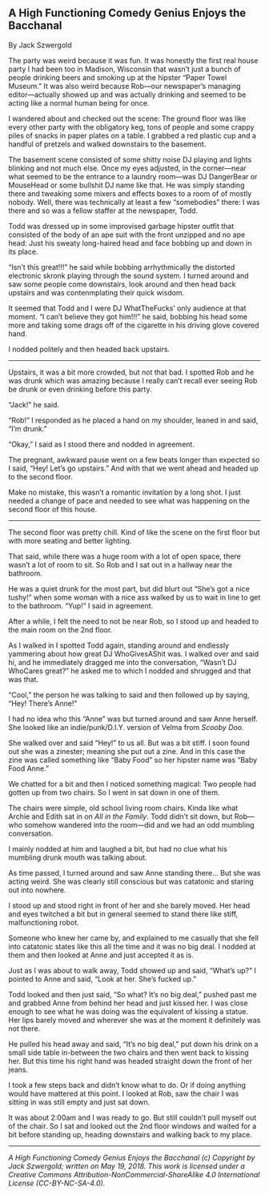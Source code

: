 ## A High Functioning Comedy Genius Enjoys the Bacchanal

By Jack Szwergold

The party was weird because it was fun. It was honestly the first real house party I had been too in Madison, Wisconsin that wasn’t just a bunch of people drinking beers and smoking up at the hipster “Paper Towel Museum.” It was also weird because Rob—our newspaper’s managing editor—actually showed up and was actually drinking and seemed to be acting like a normal human being for once.

I wandered about and checked out the scene: The ground floor was like every other party with the obligatory keg, tons of people and some crappy piles of snacks in paper plates on a table. I grabbed a red plastic cup and a handful of pretzels and walked downstairs to the basement.

The basement scene consisted of some shitty noise DJ playing and lights blinking and not much else. Once my eyes adjusted, in the corner—near what seemed to be the entrance to a laundry room—was DJ DangerBear or MouseHead or some bullshit DJ name like that. He was simply standing there and tweaking some mixers and effects boxes to a room of of mostly nobody. Well, there was technically at least a few “somebodies” there: I was there and so was a fellow staffer at the newspaper, Todd.

Todd was dressed up in some improvised garbage hipster outfit that consisted of the body of an ape suit with the front unzipped and no ape head: Just his sweaty long-haired head and face bobbing up and down in its place. 

“Isn’t this great!!!” he said while bobbing arrhythmically the distorted electronic skronk playing through the sound system. I turned around and saw some people come downstairs, look around and then head back upstairs and was contenmplating their quick wisdom.

It seemed that Todd and I were DJ WhatTheFucks’ only audience at that moment. “I can’t believe they got him!!!” he said, bobbing his head some more and taking some drags off of the cigarette in his driving glove covered hand.

I nodded politely and then headed back upstairs.

***

Upstairs, it was a bit more crowded, but not that bad. I spotted Rob and he was drunk which was amazing because I really can’t recall ever seeing Rob be drunk or even drinking before this party.

“Jack!” he said.

“Rob!” I responded as he placed a hand on my shoulder, leaned in and said, “I’m drunk.”

“Okay,” I said as I stood there and nodded in agreement.

The pregnant, awkward pause went on a few beats longer than expected so I said, “Hey! Let’s go upstairs.” And with that we went ahead and headed up to the second floor.

Make no mistake, this wasn’t a romantic invitation by a long shot. I just needed a change of pace and needed to see what was happening on the second floor of this house.

***

The second floor was pretty chill. Kind of like the scene on the first floor but with more seating and better lighting.

That said, while there was a huge room with a lot of open space, there wasn’t a lot of room to sit. So Rob and I sat out in a hallway near the bathroom.

He was a quiet drunk for the most part, but did blurt out “She’s got a nice tushy!” when some woman with a nice ass walked by us to wait in line to get to the bathroom. “Yup!” I said in agreement.

After a while, I felt the need to not be near Rob, so I stood up and headed to the main room on the 2nd floor.

As I walked in I spotted Todd again, standing around and endlessly yammering about how great DJ WhoGivesAShit was. I walked over and said hi, and he immediately dragged me into the conversation, “Wasn’t DJ WhoCares great?” he asked me to which I nodded and shrugged and that was that.

“Cool,” the person he was talking to said and then followed up by saying, “Hey! There’s Anne!”

I had no idea who this “Anne” was but turned around and saw Anne herself. She looked like an indie/punk/D.I.Y. version of Velma from *Scooby Doo*.

She walked over and said “Hey!” to us all. But was a bit stiff. I soon found out she was a zinester; meaning she put out a zine. And in this case the zine was called something like “Baby Food” so her hipster name was “Baby Food Anne.”

We chatted for a bit and then I noticed something magical: Two people had gotten up from two chairs. So I went in sat down in one of them.

The chairs were simple, old school living room chairs. Kinda like what Archie and Edith sat in on *All in the Family*. Todd didn’t sit down, but Rob—who somehow wandered into the room—did and we had an odd mumbling conversation.

I mainly nodded at him and laughed a bit, but had no clue what his mumbling drunk mouth was talking about.

As time passed, I turned around and saw Anne standing there… But she was acting weird. She was clearly still conscious but was catatonic and staring out into nowhere.

I stood up and stood right in front of her and she barely moved. Her head and eyes twitched a bit but in general seemed to stand there like stiff, malfunctioning robot.

Someone who knew her came by, and explained to me casually that she fell into catatonic states like this all the time and it was no big deal. I nodded at them and then looked at Anne and just accepted it as is.

Just as I was about to walk away, Todd showed up and said, “What’s up?” I pointed to Anne and said, “Look at her. She’s fucked up.”

Todd looked and then just said, “So what? It’s no big deal,” pushed past me and grabbed Anne from behind her head and just kissed her. I was close enough to see what he was doing was the equivalent of kissing a statue. Her lips barely moved and wherever she was at the moment it definitely was not there.

He pulled his head away and said, “It’s no big deal,” put down his drink on a small side table in-between the two chairs and then went back to kissing her. But this time his right hand was headed straight down the front of her jeans.

I took a few steps back and didn’t know what to do. Or if doing anything would have mattered at this point. I looked at Rob, saw the chair I was sitting in was still empty and just sat down.

It was about 2:00am and I was ready to go. But still couldn’t pull myself out of the chair. So I sat and looked out the 2nd floor windows and waited for a bit before standing up, heading downstairs and walking back to my place.

***

*A High Functioning Comedy Genius Enjoys the Bacchanal (c) Copyright by Jack Szwergold; written on May 19, 2018. This work is licensed under a Creative Commons Attribution-NonCommercial-ShareAlike 4.0 International License (CC-BY-NC-SA-4.0).*